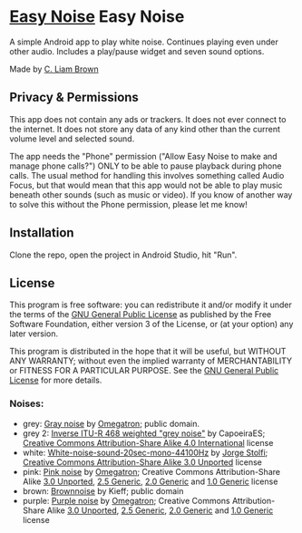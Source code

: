 # [Easy Noise](https://raw.githubusercontent.com/cliambrown/EasyNoise/master/app/src/main/res/mipmap-xhdpi/launcher.png) Easy Noise

A simple Android app to play white noise. Continues playing even under other audio. Includes
a play/pause widget and seven sound options.

Made by [C. Liam Brown](https://cliambrown.com)

## Privacy & Permissions

This app does not contain any ads or trackers. It does not ever connect to the internet. It does not store
any data of any kind other than the current volume level and selected sound.

The app needs the "Phone" permission ("Allow Easy Noise to make and manage phone calls?") ONLY to be
able to pause playback during phone calls. The usual method for handling this involves something called 
Audio Focus, but that would mean that this app would not be able to play music beneath other sounds (such 
as music or video). If you know of another way to solve this without the Phone permission, please let me know!

## Installation

Clone the repo, open the project in Android Studio, hit "Run".

## License

This program is free software: you can redistribute it and/or modify it under the terms of the [GNU General Public License](https://www.gnu.org/licenses/gpl.html) as published by the Free Software Foundation, either version 3 of the License, or (at your option) any later version.

This program is distributed in the hope that it will be useful, but WITHOUT ANY WARRANTY; without even the implied warranty of MERCHANTABILITY or FITNESS FOR A PARTICULAR PURPOSE. See the [GNU General Public License](https://www.gnu.org/licenses/gpl.html) for more details.

### Noises:

* grey: [Gray noise](https://commons.wikimedia.org/w/index.php?title=File%3AGray_noise.ogg) by [Omegatron](https://commons.wikimedia.org/wiki/User:Omegatron); public domain.
* grey 2: [Inverse ITU-R 468 weighted "grey noise"](https://commons.wikimedia.org/w/index.php?title=File%3AInverse_ITU-R_468_weighted_%22grey_noise%22.ogg) by CapoeiraES;  [Creative Commons Attribution-Share Alike 4.0 International](https://creativecommons.org/licenses/by-sa/4.0/deed.en) license
* white: [White-noise-sound-20sec-mono-44100Hz](https://commons.wikimedia.org/w/index.php?title=File%3AWhite-noise-sound-20sec-mono-44100Hz.ogg) by [Jorge Stolfi](https://commons.wikimedia.org/wiki/User:Jorge_Stolfi); [Creative Commons Attribution-Share Alike 3.0 Unported](https://creativecommons.org/licenses/by-sa/3.0/deed.en) license
* pink: [Pink noise](https://commons.wikimedia.org/w/index.php?title=File%3APink_noise.ogg) by [Omegatron](https://commons.wikimedia.org/wiki/User:Omegatron); Creative Commons Attribution-Share Alike [3.0 Unported](https://creativecommons.org/licenses/by-sa/3.0/deed.en), [2.5 Generic](https://creativecommons.org/licenses/by-sa/2.5/deed.en), [2.0 Generic](https://creativecommons.org/licenses/by-sa/2.0/deed.en) and [1.0 Generic](https://creativecommons.org/licenses/by-sa/1.0/deed.en) license
* brown: [Brownnoise](https://en.wikipedia.org/wiki/File:Brownnoise.ogg) by Kieff; public domain
* purple: [Purple noise](https://commons.wikimedia.org/w/index.php?title=File%3APurple_noise.ogg) by [Omegatron](https://commons.wikimedia.org/wiki/User:Omegatron); Creative Commons Attribution-Share Alike [3.0 Unported](https://creativecommons.org/licenses/by-sa/3.0/deed.en), [2.5 Generic](https://creativecommons.org/licenses/by-sa/2.5/deed.en), [2.0 Generic](https://creativecommons.org/licenses/by-sa/2.0/deed.en) and [1.0 Generic](https://creativecommons.org/licenses/by-sa/1.0/deed.en) license